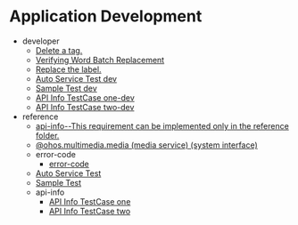 # Application Development

- developer<!--developer-->
    <!--Del-->
    - [Delete a tag.](onlyfortest/media/audio-kit-intro.md)
    - [Verifying Word Batch Replacement](onlyfortest/media/audio-playback-overview.md)
    - [Replace the label.](onlyfortest/media/media-kit-intro.md)
    <!--DelEnd-->
    - [Auto Service Test dev](onlyfortest/media/auto-service-test-dev.md)
    - [Sample Test dev](onlyfortest/media/sample-test-dev.md)
    - [API Info TestCase one-dev](onlyfortest/media/api-info-TC-one-dev.md)
    - [API Info TestCase two-dev](onlyfortest/media/api-info-TC-two-dev.md)
- reference<!--reference-->
    <!--Del-->
    - [api-info--This requirement can be implemented only in the reference folder.](onlyfortest/reference/test.md)
    - [@ohos.multimedia.media (media service) (system interface)](onlyfortest/reference/test-sys.md)
    <!--DelEnd-->
    - error-code<!--reference-error-code-->
        - [error-code](onlyfortest/reference/apis-media-kit/errorcode-media.md)    
    - [Auto Service Test](onlyfortest/reference/auto-service-test.md)
    - [Sample Test](onlyfortest/reference/sample-test.md)
    - api-info<!--reference-api-info-->
        - [API Info TestCase one](onlyfortest/reference/api-info-test-kit/api-info-TC-one.md)
        - [API Info TestCase two](onlyfortest/reference/api-info-test-kit/api-info-TC-two.md)